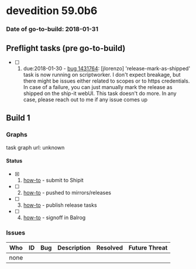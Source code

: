 # devedition 59.0b6

### Date of go-to-build: 2018-01-31

## Preflight tasks (pre go-to-build)
- [ ] 1. due:2018-01-30 - [bug 1431764](https://bugzil.la/1431764): [jlorenzo] 'release-mark-as-shipped' task is now running on scriptworker. I don't expect breakage, but there might be issues either related to scopes or to https credentials. In case of a failure, you can just manually mark the release as shipped on the ship-it webUI. This task doesn't do more. In any case, please reach out to me if any issue comes up

## Build 1  

### Graphs
task graph url: unknown


#### Status
- [x] 1.  [how-to](https://wiki.mozilla.org/Release:Release_Automation_on_Mercurial:Starting_a_Release#Submit_to_Ship_It)  - submit to Shipit
- [ ] 2.  [how-to](https://github.com/mozilla-releng/releasewarrior-2.0/wiki/Release-Promotion-Tasks-TC#push-artifacts-to-releases-directory)  - pushed to mirrors/releases
- [ ] 3.  [how-to](https://github.com/mozilla-releng/releasewarrior-2.0/wiki/Release-Promotion-Tasks-TC#publish-the-release)  - publish release tasks
- [ ] 4.  [how-to](https://github.com/mozilla-releng/releasewarrior-2.0/wiki/Release-Promotion-Tasks-TC#obtain-sign-offs-for-changes)  - signoff in Balrog

### Issues
| Who                 | ID               | Bug                                                                 | Description                | Resolved                | Future Threat                |
| ------------------- | ---------------- | ------------------------------------------------------------------- | -------------------------- | ----------------------- | ---------------------------- |
| none | | | | | |

